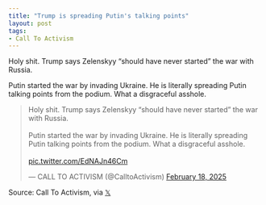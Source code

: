 ```yaml
---
title: "Trump is spreading Putin's talking points"
layout: post
tags:
- Call To Activism
---
```


Holy shit. Trump says Zelenskyy “should have never started” the war with Russia. 

Putin started the war by invading Ukraine. He is literally spreading Putin talking points from the podium. What a disgraceful asshole. 

<blockquote class="twitter-tweet"><p lang="en" dir="ltr">Holy shit. Trump says Zelenskyy “should have never started” the war with Russia. <br><br>Putin started the war by invading Ukraine. He is literally spreading Putin talking points from the podium. What a disgraceful asshole. <br><br> <a href="https://t.co/EdNAJn46Cm">pic.twitter.com/EdNAJn46Cm</a></p>&mdash; CALL TO ACTIVISM (@CalltoActivism) <a href="https://twitter.com/CalltoActivism/status/1891967011007213651?ref_src=twsrc%5Etfw">February 18, 2025</a></blockquote> <script async src="https://platform.twitter.com/widgets.js" charset="utf-8"></script>

Source: Call To Activism, via [𝕏](https://x.com)
